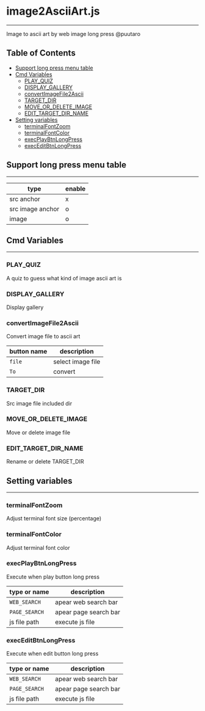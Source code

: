 # image2AsciiArt.js
----------------

Image to ascii art by web image long press  @puutaro

Table of Contents
-------
<!-- vim-markdown-toc GFM --> 
* [Support long press menu table](#support-long-press-menu-table)
* [Cmd Variables](#cmd-variables)
	* [PLAY_QUIZ](#play_quiz)
	* [DISPLAY_GALLERY](#display_gallery)
	* [convertImageFile2Ascii](#convertimagefile2ascii)
	* [TARGET_DIR](#target_dir)
	* [MOVE_OR_DELETE_IMAGE](#move_or_delete_image)
	* [EDIT_TARGET_DIR_NAME](#edit_target_dir_name)
* [Setting variables](#setting-variables)
	* [terminalFontZoom](#terminalfontzoom)
	* [terminalFontColor](#terminalfontcolor)
	* [execPlayBtnLongPress](#execplaybtnlongpress)
	* [execEditBtnLongPress](#execeditbtnlongpress)


## Support long press menu table
-------

| type | enable |
| ----- | ----- |
| src anchor | x |
| src image anchor | o |
| image | o |


## Cmd Variables
--------

### PLAY_QUIZ
A quiz to guess what kind of image ascii art is

### DISPLAY_GALLERY
Display gallery

### convertImageFile2Ascii
Convert image file to ascii art

| button name | description |
| ------- | ------- |
| `file` | select image file |
| `To` | convert |

### TARGET_DIR
Src image file included dir

### MOVE_OR_DELETE_IMAGE
Move or delete image file 

### EDIT_TARGET_DIR_NAME
Rename or delete TARGET_DIR


## Setting variables
---------

### terminalFontZoom 
Adjust terminal font size (percentage)

### terminalFontColor
Adjust terminal font color

### execPlayBtnLongPress
Execute when play button long press

| type or name | description |
| ------- | ------- |
| `WEB_SEARCH` | apear web search bar |
| `PAGE_SEARCH` | apear page search bar |
| js file path | execute js file |

### execEditBtnLongPress
Execute when edit button long press

| type or name | description |
| ------- | ------- |
| `WEB_SEARCH` | apear web search bar |
| `PAGE_SEARCH` | apear page search bar |
| js file path | execute js file |
